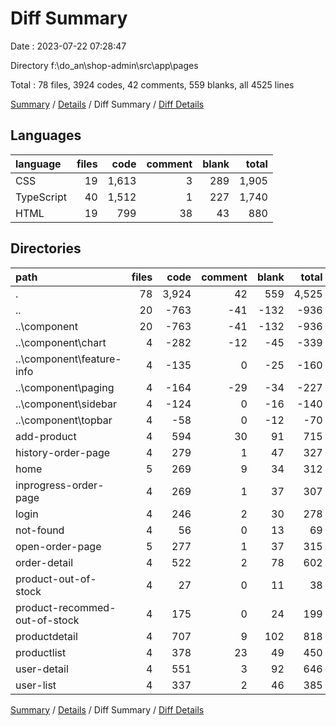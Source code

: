 # Diff Summary

Date : 2023-07-22 07:28:47

Directory f:\\do_an\\shop-admin\\src\\app\\pages

Total : 78 files,  3924 codes, 42 comments, 559 blanks, all 4525 lines

[Summary](results.md) / [Details](details.md) / Diff Summary / [Diff Details](diff-details.md)

## Languages
| language | files | code | comment | blank | total |
| :--- | ---: | ---: | ---: | ---: | ---: |
| CSS | 19 | 1,613 | 3 | 289 | 1,905 |
| TypeScript | 40 | 1,512 | 1 | 227 | 1,740 |
| HTML | 19 | 799 | 38 | 43 | 880 |

## Directories
| path | files | code | comment | blank | total |
| :--- | ---: | ---: | ---: | ---: | ---: |
| . | 78 | 3,924 | 42 | 559 | 4,525 |
| .. | 20 | -763 | -41 | -132 | -936 |
| ..\\component | 20 | -763 | -41 | -132 | -936 |
| ..\\component\\chart | 4 | -282 | -12 | -45 | -339 |
| ..\\component\\feature-info | 4 | -135 | 0 | -25 | -160 |
| ..\\component\\paging | 4 | -164 | -29 | -34 | -227 |
| ..\\component\\sidebar | 4 | -124 | 0 | -16 | -140 |
| ..\\component\\topbar | 4 | -58 | 0 | -12 | -70 |
| add-product | 4 | 594 | 30 | 91 | 715 |
| history-order-page | 4 | 279 | 1 | 47 | 327 |
| home | 5 | 269 | 9 | 34 | 312 |
| inprogress-order-page | 4 | 269 | 1 | 37 | 307 |
| login | 4 | 246 | 2 | 30 | 278 |
| not-found | 4 | 56 | 0 | 13 | 69 |
| open-order-page | 5 | 277 | 1 | 37 | 315 |
| order-detail | 4 | 522 | 2 | 78 | 602 |
| product-out-of-stock | 4 | 27 | 0 | 11 | 38 |
| product-recommed-out-of-stock | 4 | 175 | 0 | 24 | 199 |
| productdetail | 4 | 707 | 9 | 102 | 818 |
| productlist | 4 | 378 | 23 | 49 | 450 |
| user-detail | 4 | 551 | 3 | 92 | 646 |
| user-list | 4 | 337 | 2 | 46 | 385 |

[Summary](results.md) / [Details](details.md) / Diff Summary / [Diff Details](diff-details.md)